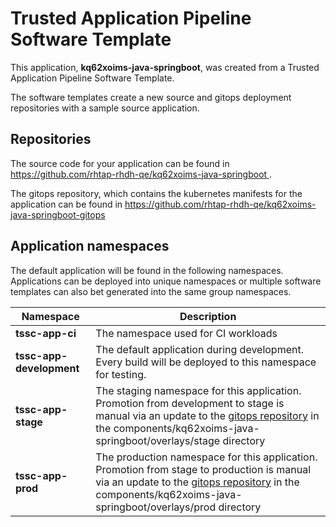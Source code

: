 # Trusted Application Pipeline Software Template

This application, **kq62xoims-java-springboot**, was created from a Trusted Application Pipeline Software Template.

The software templates create a new source and gitops deployment repositories with a sample source application. 

## Repositories

The source code for your application can be found in [https://github.com/rhtap-rhdh-qe/kq62xoims-java-springboot ](https://github.com/rhtap-rhdh-qe/kq62xoims-java-springboot ).
 
The gitops repository, which contains the kubernetes manifests for the application can be found in 
[https://github.com/rhtap-rhdh-qe/kq62xoims-java-springboot-gitops ](https://github.com/rhtap-rhdh-qe/kq62xoims-java-springboot-gitops ) 

## Application namespaces 

The default application will be found in the following namespaces. Applications can be deployed into unique namespaces or multiple software templates can also bet generated into the same group namespaces.  

|  Namespace   |  Description   |  
| -------- | -------- |
| **tssc-app-ci** | The namespace used for CI workloads |
| **tssc-app-development** | The default application during development. Every build will be deployed to this namespace for testing. |
| **tssc-app-stage** | The staging namespace for this application. Promotion from development to stage is manual via an update to the [gitops repository](https://github.com/rhtap-rhdh-qe/kq62xoims-java-springboot-gitops ) in the components/kq62xoims-java-springboot/overlays/stage directory |
| **tssc-app-prod** | The production namespace for this application. Promotion from stage to production is manual via an update to the [gitops repository](https://github.com/rhtap-rhdh-qe/kq62xoims-java-springboot-gitops ) in the components/kq62xoims-java-springboot/overlays/prod directory |